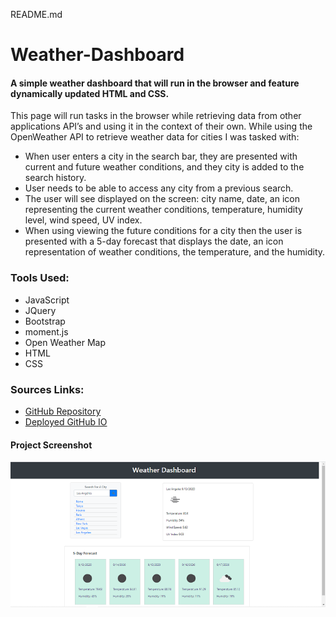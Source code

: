 README.md

# Weather-Dashboard
#### A simple weather dashboard that will run in the browser and feature dynamically updated HTML and CSS.

This page will run tasks in the browser while retrieving data from other applications API’s and using it in the context of their own. 
While using the OpenWeather API to retrieve weather data for cities I was tasked with:

* When user enters a city in the search bar, they are presented with current and future weather conditions, and they city is added to the search history.
* User needs to be able to access any city from a previous search.
* The user will see displayed on the screen: city name, date, an icon representing the current weather conditions, temperature, humidity level, wind speed, UV index.
* When using viewing the future conditions for a city then the user is presented with a 5-day forecast that displays the date, an icon representation of weather conditions, the temperature, and the humidity.

### Tools Used:
* JavaScript
* JQuery
* Bootstrap
* moment.js
* Open Weather Map
* HTML
* CSS

### Sources Links:
* [GitHub Repository](https://github.com/DCampos07/Weather-Dashboard.git)
* [Deployed GitHub IO](https://dcampos07.github.io/Weather-Dashboard/)

#### Project Screenshot

![weather-dashboard.png](https://github.com/DCampos07/Weather-Dashboard/blob/master/assets/weather-dashboard.png)
